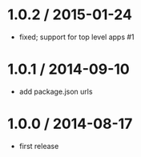 
1.0.2 / 2015-01-24
==================

 * fixed; support for top level apps #1

1.0.1 / 2014-09-10
==================

 * add package.json urls

1.0.0 / 2014-08-17
==================

 * first release
